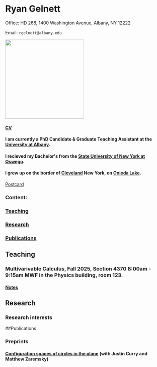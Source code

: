 # Ryan Gelnett

Office: HD 268, 1400 Washington Avenue, Albany, NY 12222

Email: `rgelnett@albany.edu`

<img src="https://github.com/user-attachments/assets/1679ca29-0fd8-4e0c-9800-8c316830e30c" width="250">

#### [CV](https://github.com/user-attachments/files/20640269/2025TexCV.pdf)

#### I am currently a PhD Candidate & Graduate Teaching Assistant at the [University at Albany](https://www.albany.edu/math).
#### I recieved my Bachelor's from the [State University of New York at Oswego](https://ww1.oswego.edu/mathematics/).
#### I grew up on the border of [Cleveland](https://en.wikipedia.org/wiki/Cleveland,_New_York) New York, on [Onieda Lake](https://en.wikipedia.org/wiki/Oneida_Lake).

[Postcard](https://github.com/user-attachments/files/20640286/SRS.GGT.Postcard.pdf)

### Content:
### [Teaching](teaching)
### [Research](research)
### [Publications](publications)

## Teaching
### Multivarivable Calculus, Fall 2025, Section 4370 8:00am - 9:15am MWF in the Physics building, room 123.
#### [Notes]()

## Research
### Research interests

##Publications
### Preprints
#### [Configuration spaces of circles in the plane](https://arxiv.org/abs/2411.04800)  (with Justin Curry and Matthew Zaremsky)
